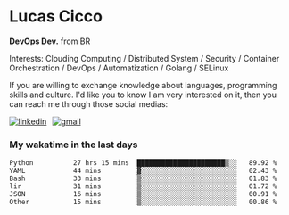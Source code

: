 # Lucas Cicco

**DevOps Dev.** from BR

Interests: Clouding Computing / Distributed System / Security / Container Orchestration / DevOps / Automatization / Golang / SELinux

If you are willing to exchange knowledge about languages, programming skills and culture. I'd like you to know I am very interested on it, then you can reach me through those social medias:

<div style="display: flex; align-items: center; gap: 10px;">
  <a href="https://www.linkedin.com/in/lucas-vitor-de-cicco" target="_blank">
    <img
      src="https://img.shields.io/badge/-LinkedIn-%230077B5?style=for-the-badge&logo=linkedin&logoColor=white"
      alt="linkedin"
      target="_blank" 
    />
  </a>
  <a href="mailto:lucasvitorx1@gmail.com">
      <img
        src="https://img.shields.io/badge/-Gmail-%23333?style=for-the-badge&logo=gmail&logoColor=white"
        alt="gmail"
        target="_blank"
      />
  </a>
</div>

### My wakatime in the last days

<!--START_SECTION:waka-->

```text
Python          27 hrs 15 mins  ██████████████████████▒░░   89.92 %
YAML            44 mins         ▓░░░░░░░░░░░░░░░░░░░░░░░░   02.43 %
Bash            33 mins         ▒░░░░░░░░░░░░░░░░░░░░░░░░   01.83 %
lir             31 mins         ▒░░░░░░░░░░░░░░░░░░░░░░░░   01.72 %
JSON            16 mins         ▒░░░░░░░░░░░░░░░░░░░░░░░░   00.91 %
Other           15 mins         ▒░░░░░░░░░░░░░░░░░░░░░░░░   00.86 %
```

<!--END_SECTION:waka-->
